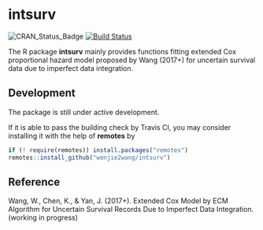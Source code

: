 # intsurv

![CRAN_Status_Badge][cranVersion]
[![Build Status][travis_master]][travis]


The R package **intsurv** mainly provides functions fitting extended Cox
proportional hazard model proposed by Wang (2017+) for uncertain survival data
due to imperfect data integration.


## Development

The package is still under active development.

If it is able to pass the building check by Travis CI, you may consider
installing it with the help of **remotes** by

```R
if (! require(remotes)) install.packages("remotes")
remotes::install_github("wenjie2wang/intsurv")
```


## Reference

Wang, W., Chen, K., & Yan, J. (2017+).  Extended Cox Model by ECM Algorithm for
Uncertain Survival Records Due to Imperfect Data Integration. (working in
progress)


[cranVersion]: http://www.r-pkg.org/badges/version/intsurv
[travis]: https://travis-ci.org/wenjie2wang/intsurv
[travis_master]: https://travis-ci.org/wenjie2wang/intsurv.svg?branch=master
